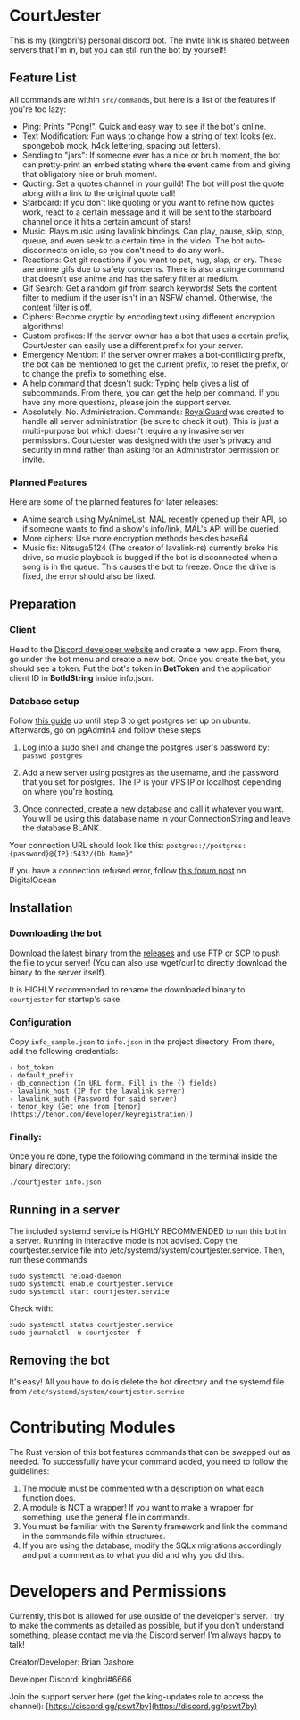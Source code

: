 # CourtJester

This is my (kingbri's) personal discord bot. The invite link is shared between servers that I'm in, but you can still run the bot by yourself! 

## Feature List
All commands are within `src/commands`, but here is a list of the features if you're too lazy:

- Ping: Prints "Pong!". Quick and easy way to see if the bot's online.
- Text Modification: Fun ways to change how a string of text looks (ex. spongebob mock, h4ck lettering, spacing out letters).
- Sending to "jars": If someone ever has a nice or bruh moment, the bot can pretty-print an embed stating where the event came from and giving that obligatory nice or bruh moment.
- Quoting: Set a quotes channel in your guild! The bot will post the quote along with a link to the original quote call!
- Starboard: If you don't like quoting or you want to refine how quotes work, react to a certain message and it will be sent to the starboard channel once it hits a certain amount of stars!
- Music: Plays music using lavalink bindings. Can play, pause, skip, stop, queue, and even seek to a certain time in the video. The bot auto-disconnects on idle, so you don't need to do any work.
- Reactions: Get gif reactions if you want to pat, hug, slap, or cry. These are anime gifs due to safety concerns. There is also a cringe command that doesn't use anime and has the safety filter at medium.
- Gif Search: Get a random gif from search keywords! Sets the content filter to medium if the user isn't in an NSFW channel. Otherwise, the content filter is off.
- Ciphers: Become cryptic by encoding text using different encryption algorithms! 
- Custom prefixes: If the server owner has a bot that uses a certain prefix, CourtJester can easily use a different prefix for your server.
- Emergency Mention: If the server owner makes a bot-conflicting prefix, the bot can be mentioned to get the current prefix, to reset the prefix, or to change the prefix to something else.
- A help command that doesn't suck: Typing help gives a list of subcommands. From there, you can get the help per command. If you have any more questions, please join the support server.
- Absolutely. No. Administration. Commands: [RoyalGuard](https://github.com/bdashore3/RoyalGuard) was created to handle all server administration (be sure to check it out). This is just a multi-purpose bot which doesn't require any invasive server permissions. CourtJester was designed with the user's privacy and security in mind rather than asking for an Administrator permission on invite.

### Planned Features
Here are some of the planned features for later releases:

- Anime search using MyAnimeList: MAL recently opened up their API, so if someone wants to find a show's info/link, MAL's API will be queried.
- More ciphers: Use more encryption methods besides base64
- Music fix: Nitsuga5124 (The creator of lavalink-rs) currently broke his drive, so music playback is bugged if the bot is disconnected when a song is in the queue. This causes the bot to freeze. Once the drive is fixed, the error should also be fixed.

## Preparation

### Client

Head to the [Discord developer website](https://discordapp.com/developers) and create a new app. From there, go under the bot menu and create a new bot. Once you create the bot, you should see a token. Put the bot's token in **BotToken** and the application client ID in **BotIdString** inside info.json.

### Database setup
Follow [this guide](https://www.digitalocean.com/community/tutorials/how-to-install-and-use-postgresql-on-ubuntu-20-04) up until step 3 to get postgres set up on ubuntu. Afterwards, go on pgAdmin4 and follow these steps

 1. Log into a sudo shell and change the postgres user's password by:
	 `passwd postgres`
	 
 2. Add a new server using postgres as the username, and the password that you set for postgres. The IP is your VPS IP or localhost depending on where you're hosting.
 3. Once connected, create a new database and call it whatever you want. You will be using this database name in your ConnectionString and leave the database BLANK.
 
 Your connection URL should look like this: `postgres://postgres:{password}@{IP}:5432/{Db Name}"`

If you have a connection refused error, follow [this forum post](https://www.digitalocean.com/community/questions/remote-connect-to-postgresql-with-pgadmin) on DigitalOcean

## Installation

### Downloading the bot

Download the latest binary from the [releases](https://github.com/bdashore3/CourtJester/releases) and use FTP or SCP to push the file to your server! (You can also use
wget/curl to directly download the binary to the server itself).

It is HIGHLY recommended to rename the downloaded binary to `courtjester` for startup's sake.

### Configuration
Copy `info_sample.json` to `info.json` in the project directory. From there, add the following credentials:
```
- bot_token
- default_prefix
- db_connection (In URL form. Fill in the {} fields)
- lavalink_host (IP for the lavalink server)
- lavalink_auth (Password for said server)
- tenor_key (Get one from [tenor](https://tenor.com/developer/keyregistration))
```

### Finally:
Once you're done, type the following command in the terminal inside the binary directory:
```
./courtjester info.json
```

## Running in a server

The included systemd service is HIGHLY RECOMMENDED to run this bot in a server. Running in interactive mode is not advised. Copy the courtjester.service file into /etc/systemd/system/courtjester.service. Then, run these commands
```
sudo systemctl reload-daemon
sudo systemctl enable courtjester.service
sudo systemctl start courtjester.service
```

Check with:
```
sudo systemctl status courtjester.service
sudo journalctl -u courtjester -f
```

## Removing the bot

It's easy! All you have to do is delete the bot directory and the systemd file from `/etc/systemd/system/courtjester.service`

# Contributing Modules
The Rust version of this bot features commands that can be swapped out as needed. To successfully have your command added, you need to follow the guidelines:

1. The module must be commented with a description on what each function does.
2. A module is NOT a wrapper! If you want to make a wrapper for something, use the general file in commands.
3. You must be familiar with the Serenity framework and link the command in the commands file within structures.
4. If you are using the database, modify the SQLx migrations accordingly and put a comment as to what you did and why you did this.

# Developers and Permissions

Currently, this bot is allowed for use outside of the developer's server. I try to make the comments as detailed as possible, but if you don't understand something, please contact me via the Discord server! I'm always happy to talk!

Creator/Developer: Brian Dashore

Developer Discord: kingbri#6666

Join the support server here (get the king-updates role to access the channel): [https://discord.gg/pswt7by](https://discord.gg/pswt7by)
